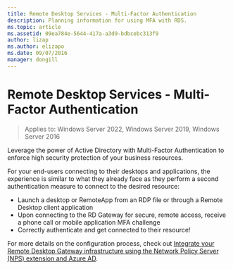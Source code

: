 ```yaml
---
title: Remote Desktop Services - Multi-Factor Authentication
description: Planning information for using MFA with RDS.
ms.topic: article
ms.assetid: 09ea784e-5644-417a-a3d9-bdbcebc313f9
author: lizap
ms.author: elizapo
ms.date: 09/07/2016
manager: dongill
---
```

# Remote Desktop Services - Multi-Factor Authentication

>Applies to: Windows Server 2022, Windows Server 2019, Windows Server 2016

Leverage the power of Active Directory with Multi-Factor Authentication to enforce high security protection of your business resources.

For your end-users connecting to their desktops and applications, the experience is similar to what they already face as they perform a second authentication measure to connect to the desired resource:
- Launch a desktop or RemoteApp from an RDP file or through a Remote Desktop client application
- Upon connecting to the RD Gateway for secure, remote access, receive a phone call or mobile application MFA challenge
- Correctly authenticate and get connected to their resource!

For more details on the configuration process, check out [Integrate your Remote Desktop Gateway infrastructure using the Network Policy Server (NPS) extension and Azure AD](/azure/multi-factor-authentication/nps-extension-remote-desktop-gateway).
